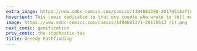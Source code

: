 ```yaml
---
extra_image: https://www.smbc-comics.com/comics/1494681388-20170513after.png
hovertext: This comic dedicated to that one couple who wrote to tell me they were 'SMBC Lesbians.'
image: https://www.smbc-comics.com/comics/1494681371-20170513 (1).png
next_comic: gamification
prev_comic: the-stochastic-tax
title: Greedy Pathfinding
---
```


